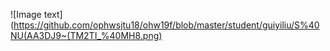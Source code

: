  ![Image text](https://github.com/ophwsjtu18/ohw19f/blob/master/student/guiyiliu/S%40NU(AA3DJ9~(TM2TI_%40MH8.png)
